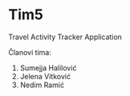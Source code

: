 # Tim5
Travel Activity Tracker Application

Članovi tima:
1. Sumejja Halilović
2. Jelena Vitković
3. Nedim Ramić
